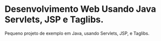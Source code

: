 # Desenvolvimento Web Usando Java Servlets, JSP e Taglibs.
Pequeno projeto de exemplo em Java, usando Servlets, JSP, e Taglibs.
